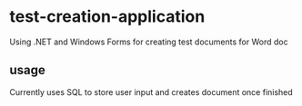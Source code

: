 # test-creation-application
Using .NET and Windows Forms for creating test documents for Word doc

## usage

Currently uses SQL to store user input and creates document once finished
